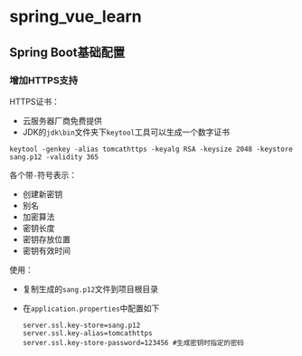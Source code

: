 # spring_vue_learn

## Spring Boot基础配置

### 增加HTTPS支持

HTTPS证书：

* 云服务器厂商免费提供
* JDK的`jdk\bin`文件夹下`keytool`工具可以生成一个数字证书

```shell
keytool -genkey -alias tomcathttps -keyalg RSA -keysize 2048 -keystore sang.p12 -validity 365
```

各个带`-`符号表示：

* 创建新密钥
* 别名
* 加密算法
* 密钥长度
* 密钥存放位置
* 密钥有效时间

使用：

* 复制生成的`sang.p12`文件到项目根目录

* 在`application.properties`中配置如下

  ```shell
  server.ssl.key-store=sang.p12
  server.ssl.key-alias=tomcathttps
  server.ssl.key-store-password=123456 #生成密钥时指定的密码	
  ```

  